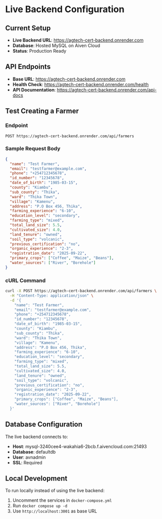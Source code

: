 # Live Backend Configuration

## Current Setup
- **Live Backend URL**: https://agtech-cert-backend.onrender.com
- **Database**: Hosted MySQL on Aiven Cloud
- **Status**: Production Ready

## API Endpoints
- **Base URL**: https://agtech-cert-backend.onrender.com
- **Health Check**: https://agtech-cert-backend.onrender.com/health
- **API Documentation**: https://agtech-cert-backend.onrender.com/api-docs

## Test Creating a Farmer

### Endpoint
```
POST https://agtech-cert-backend.onrender.com/api/farmers
```

### Sample Request Body
```json
{
  "name": "Test Farmer",
  "email": "testfarmer@example.com",
  "phone": "+254712345678",
  "id_number": "12345678",
  "date_of_birth": "1985-03-15",
  "county": "Kiambu",
  "sub_county": "Thika",
  "ward": "Thika Town",
  "village": "Kamenu",
  "address": "P.O Box 456, Thika",
  "farming_experience": "6-10",
  "education_level": "secondary",
  "farming_type": "mixed",
  "total_land_size": 5.5,
  "cultivated_size": 4.0,
  "land_tenure": "owned",
  "soil_type": "volcanic",
  "previous_certification": "no",
  "organic_experience": "2-3",
  "registration_date": "2025-09-22",
  "primary_crops": ["Coffee", "Maize", "Beans"],
  "water_sources": ["River", "Borehole"]
}
```

### cURL Command
```bash
curl -X POST https://agtech-cert-backend.onrender.com/api/farmers \
  -H "Content-Type: application/json" \
  -d '{
    "name": "Test Farmer",
    "email": "testfarmer@example.com",
    "phone": "+254712345678",
    "id_number": "12345678",
    "date_of_birth": "1985-03-15",
    "county": "Kiambu",
    "sub_county": "Thika",
    "ward": "Thika Town",
    "village": "Kamenu",
    "address": "P.O Box 456, Thika",
    "farming_experience": "6-10",
    "education_level": "secondary",
    "farming_type": "mixed",
    "total_land_size": 5.5,
    "cultivated_size": 4.0,
    "land_tenure": "owned",
    "soil_type": "volcanic",
    "previous_certification": "no",
    "organic_experience": "2-3",
    "registration_date": "2025-09-22",
    "primary_crops": ["Coffee", "Maize", "Beans"],
    "water_sources": ["River", "Borehole"]
  }'
```

## Database Configuration
The live backend connects to:
- **Host**: mysql-3240cee4-wakahia6-2bcb.f.aivencloud.com:21493
- **Database**: defaultdb
- **User**: avnadmin
- **SSL**: Required

## Local Development
To run locally instead of using the live backend:
1. Uncomment the services in `docker-compose.yml`
2. Run `docker compose up -d`
3. Use `http://localhost:3001` as base URL